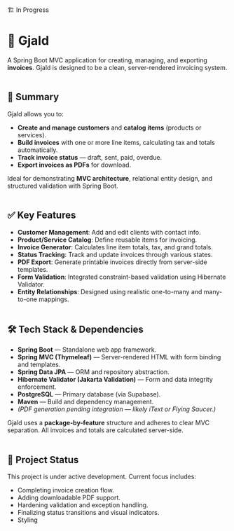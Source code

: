 🏗️ In Progress

# 💸 Gjald
A Spring Boot MVC application for creating, managing, and exporting **invoices**. Gjald is designed to be a clean, server-rendered invoicing system.
<br/><br/>

## 🚀 Summary
Gjald allows you to:
- **Create and manage customers** and **catalog items** (products or services).
- **Build invoices** with one or more line items, calculating tax and totals automatically.
- **Track invoice status** — draft, sent, paid, overdue.
- **Export invoices as PDFs** for download.

Ideal for demonstrating **MVC architecture**, relational entity design, and structured validation with Spring Boot.
<br/><br/>

## ✅ Key Features
- **Customer Management**: Add and edit clients with contact info.
- **Product/Service Catalog**: Define reusable items for invoicing.
- **Invoice Generator**: Calculates line item totals, tax, and grand totals.
- **Status Tracking**: Track and update invoices through various states.
- **PDF Export**: Generate printable invoices directly from server-side templates.
- **Form Validation**: Integrated constraint-based validation using Hibernate Validator.
- **Entity Relationships**: Designed using realistic one-to-many and many-to-one mappings.
<br/><br/>

## 🛠️ Tech Stack & Dependencies
- **Spring Boot** — Standalone web app framework.
- **Spring MVC (Thymeleaf)** — Server-rendered HTML with form binding and templates.
- **Spring Data JPA** — ORM and repository abstraction.
- **Hibernate Validator (Jakarta Validation)** — Form and data integrity enforcement.
- **PostgreSQL** — Primary database (via Supabase).
- **Maven** — Build and dependency management.
- *(PDF generation pending integration — likely iText or Flying Saucer.)*

Gjald uses a **package-by-feature** structure and adheres to clear MVC separation. All invoices and totals are calculated server-side.
<br/><br/>

## 📂 Project Status
This project is under active development. Current focus includes:
- Completing invoice creation flow.
- Adding downloadable PDF support.
- Hardening validation and exception handling.
- Finalizing status transitions and visual indicators.
- Styling